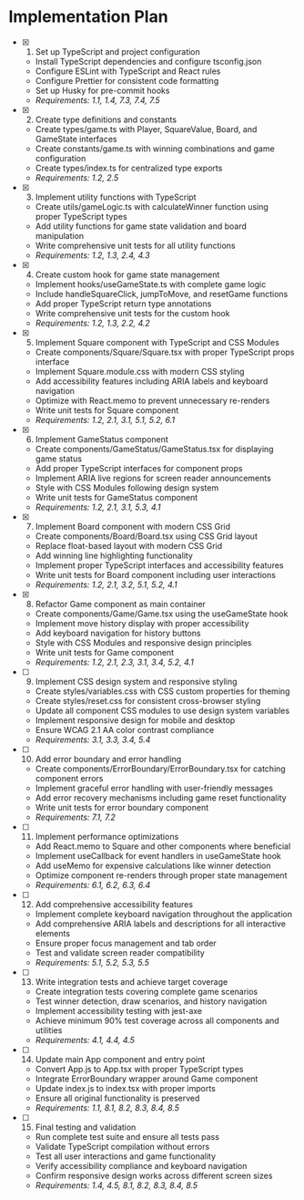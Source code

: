 # Implementation Plan

- [x] 1. Set up TypeScript and project configuration










  - Install TypeScript dependencies and configure tsconfig.json
  - Configure ESLint with TypeScript and React rules
  - Configure Prettier for consistent code formatting
  - Set up Husky for pre-commit hooks
  - _Requirements: 1.1, 1.4, 7.3, 7.4, 7.5_

- [x] 2. Create type definitions and constants





  - Create types/game.ts with Player, SquareValue, Board, and GameState interfaces
  - Create constants/game.ts with winning combinations and game configuration
  - Create types/index.ts for centralized type exports
  - _Requirements: 1.2, 2.5_

- [x] 3. Implement utility functions with TypeScript





  - Create utils/gameLogic.ts with calculateWinner function using proper TypeScript types
  - Add utility functions for game state validation and board manipulation
  - Write comprehensive unit tests for all utility functions
  - _Requirements: 1.2, 1.3, 2.4, 4.3_

- [x] 4. Create custom hook for game state management





  - Implement hooks/useGameState.ts with complete game logic
  - Include handleSquareClick, jumpToMove, and resetGame functions
  - Add proper TypeScript return type annotations
  - Write comprehensive unit tests for the custom hook
  - _Requirements: 1.2, 1.3, 2.2, 4.2_

- [x] 5. Implement Square component with TypeScript and CSS Modules





  - Create components/Square/Square.tsx with proper TypeScript props interface
  - Implement Square.module.css with modern CSS styling
  - Add accessibility features including ARIA labels and keyboard navigation
  - Optimize with React.memo to prevent unnecessary re-renders
  - Write unit tests for Square component
  - _Requirements: 1.2, 2.1, 3.1, 5.1, 5.2, 6.1_

- [x] 6. Implement GameStatus component






  - Create components/GameStatus/GameStatus.tsx for displaying game status
  - Add proper TypeScript interfaces for component props
  - Implement ARIA live regions for screen reader announcements
  - Style with CSS Modules following design system
  - Write unit tests for GameStatus component
  - _Requirements: 1.2, 2.1, 3.1, 5.3, 4.1_

- [x] 7. Implement Board component with modern CSS Grid



  - Create components/Board/Board.tsx using CSS Grid layout
  - Replace float-based layout with modern CSS Grid
  - Add winning line highlighting functionality
  - Implement proper TypeScript interfaces and accessibility features
  - Write unit tests for Board component including user interactions
  - _Requirements: 1.2, 2.1, 3.2, 5.1, 5.2, 4.1_

- [x] 8. Refactor Game component as main container



  - Create components/Game/Game.tsx using the useGameState hook
  - Implement move history display with proper accessibility
  - Add keyboard navigation for history buttons
  - Style with CSS Modules and responsive design principles
  - Write unit tests for Game component
  - _Requirements: 1.2, 2.1, 2.3, 3.1, 3.4, 5.2, 4.1_

- [ ] 9. Implement CSS design system and responsive styling
  - Create styles/variables.css with CSS custom properties for theming
  - Create styles/reset.css for consistent cross-browser styling
  - Update all component CSS modules to use design system variables
  - Implement responsive design for mobile and desktop
  - Ensure WCAG 2.1 AA color contrast compliance
  - _Requirements: 3.1, 3.3, 3.4, 5.4_

- [ ] 10. Add error boundary and error handling
  - Create components/ErrorBoundary/ErrorBoundary.tsx for catching component errors
  - Implement graceful error handling with user-friendly messages
  - Add error recovery mechanisms including game reset functionality
  - Write unit tests for error boundary component
  - _Requirements: 7.1, 7.2_

- [ ] 11. Implement performance optimizations
  - Add React.memo to Square and other components where beneficial
  - Implement useCallback for event handlers in useGameState hook
  - Add useMemo for expensive calculations like winner detection
  - Optimize component re-renders through proper state management
  - _Requirements: 6.1, 6.2, 6.3, 6.4_

- [ ] 12. Add comprehensive accessibility features
  - Implement complete keyboard navigation throughout the application
  - Add comprehensive ARIA labels and descriptions for all interactive elements
  - Ensure proper focus management and tab order
  - Test and validate screen reader compatibility
  - _Requirements: 5.1, 5.2, 5.3, 5.5_

- [ ] 13. Write integration tests and achieve target coverage
  - Create integration tests covering complete game scenarios
  - Test winner detection, draw scenarios, and history navigation
  - Implement accessibility testing with jest-axe
  - Achieve minimum 90% test coverage across all components and utilities
  - _Requirements: 4.1, 4.4, 4.5_

- [ ] 14. Update main App component and entry point
  - Convert App.js to App.tsx with proper TypeScript types
  - Integrate ErrorBoundary wrapper around Game component
  - Update index.js to index.tsx with proper imports
  - Ensure all original functionality is preserved
  - _Requirements: 1.1, 8.1, 8.2, 8.3, 8.4, 8.5_

- [ ] 15. Final testing and validation
  - Run complete test suite and ensure all tests pass
  - Validate TypeScript compilation without errors
  - Test all user interactions and game functionality
  - Verify accessibility compliance and keyboard navigation
  - Confirm responsive design works across different screen sizes
  - _Requirements: 1.4, 4.5, 8.1, 8.2, 8.3, 8.4, 8.5_